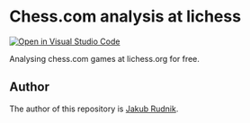 # Chess.com analysis at lichess

[![Open in Visual Studio Code](https://open.vscode.dev/badges/open-in-vscode.svg)](https://open.vscode.dev/Zeraye/chess-analysis-firefox-extension)

Analysing chess.com games at lichess.org for free.

## Author

The author of this repository is [Jakub Rudnik](https://github.com/Zeraye).
